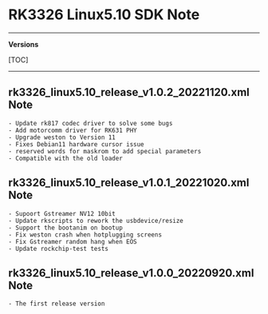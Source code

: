 # RK3326 Linux5.10 SDK Note

---

**Versions**

[TOC]

---
## rk3326_linux5.10_release_v1.0.2_20221120.xml Note

```
- Update rk817 codec driver to solve some bugs
- Add motorcomm driver for RK631 PHY
- Upgrade weston to Version 11
- Fixes Debian11 hardware cursor issue
- reserved words for maskrom to add special parameters
- Compatible with the old loader
```

## rk3326_linux5.10_release_v1.0.1_20221020.xml Note

```
- Supoort Gstreamer NV12 10bit
- Update rkscripts to rework the usbdevice/resize
- Support the bootanim on bootup
- Fix weston crash when hotplugging screens
- Fix Gstreamer random hang when EOS
- Update rockchip-test tests
```

## rk3326_linux5.10_release_v1.0.0_20220920.xml Note

```
- The first release version
```

